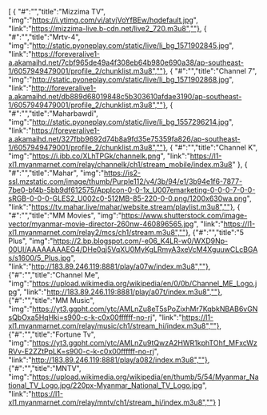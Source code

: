 [ { "#":"","title":"Mizzima TV", "img":"https://i.ytimg.com/vi/atvjVoYfBEw/hqdefault.jpg", "link":"https://mizzima-live.b-cdn.net/live2_720.m3u8",""},
{ "#":"","title":"Mrtv-4", "img":"http://static.pyoneplay.com/static/live/li_bg_1571902845.jpg", "link":"https://foreveralive1-a.akamaihd.net/7cbf965de49a4f308eb64b980e690a38/ap-southeast-1/6057949479001/profile_2/chunklist.m3u8",""}, 
{ "#":"","title":"Channel 7", "img":"http://static.pyoneplay.com/static/live/li_bg_1571902868.jpg", "link":"http://foreveralive1-a.akamaihd.net/db889d68019848c5b303610afdae3190/ap-southeast-1/6057949479001/profile_2/chunklist.m3u8",""},
{ "#":"","title":"Maharbawdi", "img":"http://static.pyoneplay.com/static/live/li_bg_1557296214.jpg", "link":"https://foreveralive1-a.akamaihd.net/327fbb9692d74b8a9fd35e75359fa826/ap-southeast-1/6057949479001/profile_2/chunklist.m3u8",""}, 
{ "#":"","title":"Channel K", "img":"https://i.ibb.co/XLhTPGk/channelk.png", "link":"https://l1-xl1.myanmarnet.com/relay/channelk/ch1/stream_mobile/index.m3u8" },
{ "#":"","title":"Mahar", "img":"https://is2-ssl.mzstatic.com/image/thumb/Purple112/v4/3b/94/e1/3b94e1f6-7877-7be0-bf4b-5bb9df612575/AppIcon-0-0-1x_U007emarketing-0-0-0-7-0-0-sRGB-0-0-0-GLES2_U002c0-512MB-85-220-0-0.png/1200x630wa.png", "link":"https://tv.mahar.live/mahar/website.stream/playlist.m3u8",""}, 
{ "#":"","title":"MM Movies", "img":"https://www.shutterstock.com/image-vector/myanmar-movie-director-260nw-460896565.jpg", "link":"https://l1-xl1.myanmarnet.com/relay2/mcs/ch1/stream.m3u8",""}, 
{"#":"","title":"5 Plus", "img":"https://2.bp.blogspot.com/-e06_K4LR-w0/WXD9Np-00UI/AAAAAAAAEG4/DHe0qj5VqXU0MyKgLRmyA3xeVcM4XguuwCLcBGAs/s1600/5_Plus.jpg", "link":"http://183.89.246.119:8881/play/a07w/index.m3u8",""}, 
{"#":"","title":"Channel Me", "img":"https://upload.wikimedia.org/wikipedia/en/0/0b/Channel_ME_Logo.jpg", "link":"http://183.89.246.119:8881/play/a07t/index.m3u8",""}, 
{"#":"","title":"MM Music", "img":"https://yt3.ggpht.com/ytc/AMLnZu8eT5sPoZixhMr7KqbkNBAB6vGNsQbOxa5HqHkj=s900-c-k-c0x00ffffff-no-rj", "link":"https://l1-xl1.myanmarnet.com/relay/music/ch1/stream_hi/index.m3u8",""}, 
{"#":"","title":"Fortune Tv", "img":"https://yt3.ggpht.com/ytc/AMLnZu9tQwzA2HWR1kphTOhf_MFxcWzRVv-E2ZZtPpLK=s900-c-k-c0x00ffffff-no-rj", "link":"http://183.89.246.119:8881/play/a082/index.m3u8",""}, 
{"#":"","title":"MNTV", "img":"https://upload.wikimedia.org/wikipedia/en/thumb/5/54/Myanmar_National_TV_Logo.jpg/220px-Myanmar_National_TV_Logo.jpg", "link":"https://l1-xl1.myanmarnet.com/relay/mntv/ch1/stream_hi/index.m3u8",""} ]
